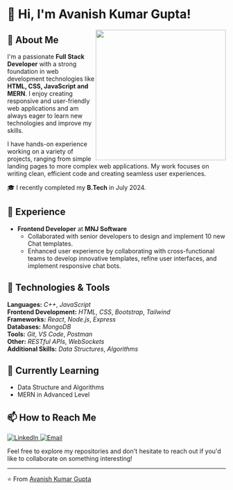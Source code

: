 # 👋 Hi, I'm Avanish Kumar Gupta!

<img align="right" width="300" src="https://media.giphy.com/media/f3iwJFOVOwuy7K6FFw/giph.gif" />

## 🚀 About Me

I'm a passionate **Full Stack Developer** with a strong foundation in web development technologies like **HTML, CSS, JavaScript and MERN**. I enjoy creating responsive and user-friendly web applications and am always eager to learn new technologies and improve my skills.

I have hands-on experience working on a variety of projects, ranging from simple landing pages to more complex web applications. My work focuses on writing clean, efficient code and creating seamless user experiences.

🎓 I recently completed my **B.Tech** in July 2024.

## 💼 Experience

- **Frontend Developer** at **MNJ Software**
  - Collaborated with senior developers to design and implement 10 new Chat templates.
  - Enhanced user experience by collaborating with cross-functional teams to develop innovative templates, refine user interfaces, and implement responsive chat bots.

## 🔧 Technologies & Tools

**Languages:** *C++*, *JavaScript*  
**Frontend Development:** *HTML*, *CSS*, *Bootstrap*, *Tailwind*  
**Frameworks:** *React*, *Node.js*, *Express*  
**Databases:** *MongoDB*  
**Tools:** *Git*, *VS Code*, *Postman*  
**Other:** *RESTful APIs*, *WebSockets*  
**Additional Skills:** *Data Structures*, *Algorithms*

## 🌱 Currently Learning

- Data Structure and Algorithms
- MERN in Advanced Level



## 📫 How to Reach Me

<p>
  <a href="https://www.linkedin.com/in/avanish-kumar-gupta-ab1354271/" target="_blank">
    <img alt="LinkedIn" src="https://img.shields.io/badge/LinkedIn-0077B5?style=for-the-badge&logo=linkedin&logoColor=white" />
  </a>
  <a href="mailto:avanishguptaaza@gmail.com">
    <img alt="Email" src="https://img.shields.io/badge/Gmail-D14836?style=for-the-badge&logo=gmail&logoColor=white" />
  </a>
</p>

Feel free to explore my repositories and don't hesitate to reach out if you'd like to collaborate on something interesting!

---

⭐️ From [Avanish Kumar Gupta](https://github.com/avanishgupta07)
